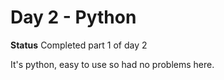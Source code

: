 # Day 2 - Python

**Status**
Completed part 1 of day 2

It's python, easy to use so had no problems here.
